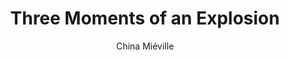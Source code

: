---
title: Three Moments of an Explosion
author: China Miéville
readingDate: 2016-07-20
purchaseLink:
---